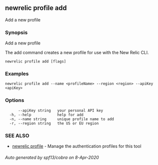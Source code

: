 ## newrelic profile add

Add a new profile

### Synopsis

Add a new profile

The add command creates a new profile for use with the New Relic CLI.


```
newrelic profile add [flags]
```

### Examples

```
newrelic profile add --name <profileName> --region <region> --apiKey <apiKey>
```

### Options

```
      --apiKey string   your personal API key
  -h, --help            help for add
  -n, --name string     unique profile name to add
  -r, --region string   the US or EU region
```

### SEE ALSO

* [newrelic profile](newrelic_profile.md)	 - Manage the authentication profiles for this tool

###### Auto generated by spf13/cobra on 8-Apr-2020
